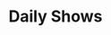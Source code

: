 ---
title: "Daily Shows"
description: "Keeping you company all day long!"
draft: false
bg_image: "images/litmixerboard.jpg"
---